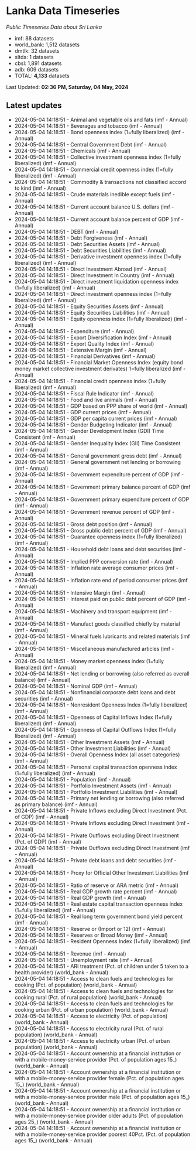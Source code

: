 # Lanka Data Timeseries
*Public Timeseries Data about Sri Lanka*

* imf: 88 datasets
* world_bank: 1,512 datasets
* dmtlk: 32 datasets
* sltda: 1 datasets
* cbsl: 1,891 datasets
* adb: 609 datasets
* TOTAL: **4,133** datasets

Last Updated: **02:36 PM, Saturday, 04 May, 2024**

## Latest updates

* 2024-05-04 14:18:51 - Animal and vegetable oils and fats (imf - Annual)
* 2024-05-04 14:18:51 - Beverages and tobacco (imf - Annual)
* 2024-05-04 14:18:51 - Bond openness index (1=fully liberalized) (imf - Annual)
* 2024-05-04 14:18:51 - Central Government Debt (imf - Annual)
* 2024-05-04 14:18:51 - Chemicals (imf - Annual)
* 2024-05-04 14:18:51 - Collective investment openness index (1=fully liberalized) (imf - Annual)
* 2024-05-04 14:18:51 - Commercial credit openness index (1=fully liberalized) (imf - Annual)
* 2024-05-04 14:18:51 - Commodity & transactions not classified accord to kind (imf - Annual)
* 2024-05-04 14:18:51 - Crude materials inedible except fuels (imf - Annual)
* 2024-05-04 14:18:51 - Current account balance U.S. dollars (imf - Annual)
* 2024-05-04 14:18:51 - Current account balance percent of GDP (imf - Annual)
* 2024-05-04 14:18:51 - DEBT (imf - Annual)
* 2024-05-04 14:18:51 - Debt Forgiveness (imf - Annual)
* 2024-05-04 14:18:51 - Debt Securities Assets (imf - Annual)
* 2024-05-04 14:18:51 - Debt Securities Liabilities (imf - Annual)
* 2024-05-04 14:18:51 - Derivative investment openness index (1=fully liberalized) (imf - Annual)
* 2024-05-04 14:18:51 - Direct Investment Abroad (imf - Annual)
* 2024-05-04 14:18:51 - Direct Investment In Country (imf - Annual)
* 2024-05-04 14:18:51 - Direct investment liquidation openness index (1=fully liberalized) (imf - Annual)
* 2024-05-04 14:18:51 - Direct investment openness index (1=fully liberalized) (imf - Annual)
* 2024-05-04 14:18:51 - Equity Securities Assets (imf - Annual)
* 2024-05-04 14:18:51 - Equity Securities Liabilities (imf - Annual)
* 2024-05-04 14:18:51 - Equity openness index (1=fully liberalized) (imf - Annual)
* 2024-05-04 14:18:51 - Expenditure (imf - Annual)
* 2024-05-04 14:18:51 - Export Diversification Index (imf - Annual)
* 2024-05-04 14:18:51 - Export Quality Index (imf - Annual)
* 2024-05-04 14:18:51 - Extensive Margin (imf - Annual)
* 2024-05-04 14:18:51 - Financial Derivatives (imf - Annual)
* 2024-05-04 14:18:51 - Financial Market Openness Index (equity bond money market collective investment derivates) 1=fully liberalized (imf - Annual)
* 2024-05-04 14:18:51 - Financial credit openness index (1=fully liberalized) (imf - Annual)
* 2024-05-04 14:18:51 - Fiscal Rule Indicator (imf - Annual)
* 2024-05-04 14:18:51 - Food and live animals (imf - Annual)
* 2024-05-04 14:18:51 - GDP based on PPP share of world (imf - Annual)
* 2024-05-04 14:18:51 - GDP current prices (imf - Annual)
* 2024-05-04 14:18:51 - GDP per capita current prices (imf - Annual)
* 2024-05-04 14:18:51 - Gender Budgeting Indicator (imf - Annual)
* 2024-05-04 14:18:51 - Gender Development Index (GDI) Time Consistent (imf - Annual)
* 2024-05-04 14:18:51 - Gender Inequality Index (GII) Time Consistent (imf - Annual)
* 2024-05-04 14:18:51 - General government gross debt (imf - Annual)
* 2024-05-04 14:18:51 - General government net lending or borrowing (imf - Annual)
* 2024-05-04 14:18:51 - Government expenditure percent of GDP (imf - Annual)
* 2024-05-04 14:18:51 - Government primary balance percent of GDP (imf - Annual)
* 2024-05-04 14:18:51 - Government primary expenditure percent of GDP (imf - Annual)
* 2024-05-04 14:18:51 - Government revenue percent of GDP (imf - Annual)
* 2024-05-04 14:18:51 - Gross debt position (imf - Annual)
* 2024-05-04 14:18:51 - Gross public debt percent of GDP (imf - Annual)
* 2024-05-04 14:18:51 - Guarantee openness index (1=fully liberalized) (imf - Annual)
* 2024-05-04 14:18:51 - Household debt loans and debt securities (imf - Annual)
* 2024-05-04 14:18:51 - Implied PPP conversion rate (imf - Annual)
* 2024-05-04 14:18:51 - Inflation rate average consumer prices (imf - Annual)
* 2024-05-04 14:18:51 - Inflation rate end of period consumer prices (imf - Annual)
* 2024-05-04 14:18:51 - Intensive Margin (imf - Annual)
* 2024-05-04 14:18:51 - Interest paid on public debt percent of GDP (imf - Annual)
* 2024-05-04 14:18:51 - Machinery and transport equipment (imf - Annual)
* 2024-05-04 14:18:51 - Manufact goods classified chiefly by material (imf - Annual)
* 2024-05-04 14:18:51 - Mineral fuels lubricants and related materials (imf - Annual)
* 2024-05-04 14:18:51 - Miscellaneous manufactured articles (imf - Annual)
* 2024-05-04 14:18:51 - Money market openness index (1=fully liberalized) (imf - Annual)
* 2024-05-04 14:18:51 - Net lending or borrowing (also referred as overall balance) (imf - Annual)
* 2024-05-04 14:18:51 - Nominal GDP (imf - Annual)
* 2024-05-04 14:18:51 - Nonfinancial corporate debt loans and debt securities (imf - Annual)
* 2024-05-04 14:18:51 - Nonresident Openness Index (1=fully liberalized) (imf - Annual)
* 2024-05-04 14:18:51 - Openness of Capital Inflows Index (1=fully liberalized) (imf - Annual)
* 2024-05-04 14:18:51 - Openness of Capital Outflows Index (1=fully liberalized) (imf - Annual)
* 2024-05-04 14:18:51 - Other Investment Assets (imf - Annual)
* 2024-05-04 14:18:51 - Other Investment Liabilities (imf - Annual)
* 2024-05-04 14:18:51 - Overall Openness Index (all asset categories) (imf - Annual)
* 2024-05-04 14:18:51 - Personal capital transaction openness index (1=fully liberalized) (imf - Annual)
* 2024-05-04 14:18:51 - Population (imf - Annual)
* 2024-05-04 14:18:51 - Portfolio Investment Assets (imf - Annual)
* 2024-05-04 14:18:51 - Portfolio Investment Liabilities (imf - Annual)
* 2024-05-04 14:18:51 - Primary net lending or borrowing (also referred as primary balance) (imf - Annual)
* 2024-05-04 14:18:51 - Private Inflows excluding Direct Investment (Pct. of GDP) (imf - Annual)
* 2024-05-04 14:18:51 - Private Inflows excluding Direct Investment (imf - Annual)
* 2024-05-04 14:18:51 - Private Outflows excluding Direct Investment (Pct. of GDP) (imf - Annual)
* 2024-05-04 14:18:51 - Private Outflows excluding Direct Investment (imf - Annual)
* 2024-05-04 14:18:51 - Private debt loans and debt securities (imf - Annual)
* 2024-05-04 14:18:51 - Proxy for Official Other Investment Liabilities (imf - Annual)
* 2024-05-04 14:18:51 - Ratio of reserve or ARA metric (imf - Annual)
* 2024-05-04 14:18:51 - Real GDP growth rate percent (imf - Annual)
* 2024-05-04 14:18:51 - Real GDP growth (imf - Annual)
* 2024-05-04 14:18:51 - Real estate capital transaction openness index (1=fully liberalized) (imf - Annual)
* 2024-05-04 14:18:51 - Real long term government bond yield percent (imf - Annual)
* 2024-05-04 14:18:51 - Reserve or (Import or 12) (imf - Annual)
* 2024-05-04 14:18:51 - Reserves or Broad Money (imf - Annual)
* 2024-05-04 14:18:51 - Resident Openness Index (1=fully liberalized) (imf - Annual)
* 2024-05-04 14:18:51 - Revenue (imf - Annual)
* 2024-05-04 14:18:51 - Unemployment rate (imf - Annual)
* 2024-05-04 14:18:51 - ARI treatment (Pct. of children under 5 taken to a health provider) (world_bank - Annual)
* 2024-05-04 14:18:51 - Access to clean fuels and technologies for cooking (Pct. of population) (world_bank - Annual)
* 2024-05-04 14:18:51 - Access to clean fuels and technologies for cooking rural (Pct. of rural population) (world_bank - Annual)
* 2024-05-04 14:18:51 - Access to clean fuels and technologies for cooking urban (Pct. of urban population) (world_bank - Annual)
* 2024-05-04 14:18:51 - Access to electricity (Pct. of population) (world_bank - Annual)
* 2024-05-04 14:18:51 - Access to electricity rural (Pct. of rural population) (world_bank - Annual)
* 2024-05-04 14:18:51 - Access to electricity urban (Pct. of urban population) (world_bank - Annual)
* 2024-05-04 14:18:51 - Account ownership at a financial institution or with a mobile-money-service provider (Pct. of population ages 15_) (world_bank - Annual)
* 2024-05-04 14:18:51 - Account ownership at a financial institution or with a mobile-money-service provider female (Pct. of population ages 15_) (world_bank - Annual)
* 2024-05-04 14:18:51 - Account ownership at a financial institution or with a mobile-money-service provider male (Pct. of population ages 15_) (world_bank - Annual)
* 2024-05-04 14:18:51 - Account ownership at a financial institution or with a mobile-money-service provider older adults (Pct. of population ages 25_) (world_bank - Annual)
* 2024-05-04 14:18:51 - Account ownership at a financial institution or with a mobile-money-service provider poorest 40Pct. (Pct. of population ages 15_) (world_bank - Annual)